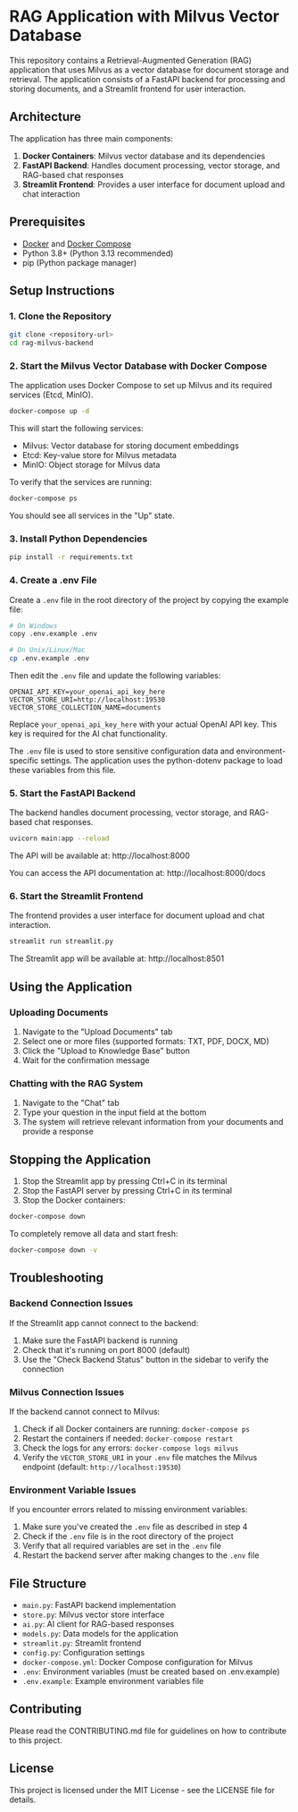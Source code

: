 # RAG Application with Milvus Vector Database

This repository contains a Retrieval-Augmented Generation (RAG) application that uses Milvus as a vector database for document storage and retrieval. The application consists of a FastAPI backend for processing and storing documents, and a Streamlit frontend for user interaction.

## Architecture

The application has three main components:

1. **Docker Containers**: Milvus vector database and its dependencies
2. **FastAPI Backend**: Handles document processing, vector storage, and RAG-based chat responses
3. **Streamlit Frontend**: Provides a user interface for document upload and chat interaction

## Prerequisites

- [Docker](https://docs.docker.com/get-docker/) and [Docker Compose](https://docs.docker.com/compose/install/)
- Python 3.8+ (Python 3.13 recommended)
- pip (Python package manager)

## Setup Instructions

### 1. Clone the Repository

```bash
git clone <repository-url>
cd rag-milvus-backend
```

### 2. Start the Milvus Vector Database with Docker Compose

The application uses Docker Compose to set up Milvus and its required services (Etcd, MinIO).

```bash
docker-compose up -d
```

This will start the following services:
- Milvus: Vector database for storing document embeddings
- Etcd: Key-value store for Milvus metadata
- MinIO: Object storage for Milvus data

To verify that the services are running:

```bash
docker-compose ps
```

You should see all services in the "Up" state.

### 3. Install Python Dependencies

```bash
pip install -r requirements.txt
```

### 4. Create a .env File

Create a `.env` file in the root directory of the project by copying the example file:

```bash
# On Windows
copy .env.example .env

# On Unix/Linux/Mac
cp .env.example .env
```

Then edit the `.env` file and update the following variables:

```
OPENAI_API_KEY=your_openai_api_key_here
VECTOR_STORE_URI=http://localhost:19530
VECTOR_STORE_COLLECTION_NAME=documents
```

Replace `your_openai_api_key_here` with your actual OpenAI API key. This key is required for the AI chat functionality.

The `.env` file is used to store sensitive configuration data and environment-specific settings. The application uses the python-dotenv package to load these variables from this file.

### 5. Start the FastAPI Backend

The backend handles document processing, vector storage, and RAG-based chat responses.

```bash
uvicorn main:app --reload
```

The API will be available at: http://localhost:8000

You can access the API documentation at: http://localhost:8000/docs

### 6. Start the Streamlit Frontend

The frontend provides a user interface for document upload and chat interaction.

```bash
streamlit run streamlit.py
```

The Streamlit app will be available at: http://localhost:8501

## Using the Application

### Uploading Documents

1. Navigate to the "Upload Documents" tab
2. Select one or more files (supported formats: TXT, PDF, DOCX, MD)
3. Click the "Upload to Knowledge Base" button
4. Wait for the confirmation message

### Chatting with the RAG System

1. Navigate to the "Chat" tab
2. Type your question in the input field at the bottom
3. The system will retrieve relevant information from your documents and provide a response

## Stopping the Application

1. Stop the Streamlit app by pressing Ctrl+C in its terminal
2. Stop the FastAPI server by pressing Ctrl+C in its terminal
3. Stop the Docker containers:

```bash
docker-compose down
```

To completely remove all data and start fresh:

```bash
docker-compose down -v
```

## Troubleshooting

### Backend Connection Issues

If the Streamlit app cannot connect to the backend:
1. Make sure the FastAPI backend is running
2. Check that it's running on port 8000 (default)
3. Use the "Check Backend Status" button in the sidebar to verify the connection

### Milvus Connection Issues

If the backend cannot connect to Milvus:
1. Check if all Docker containers are running: `docker-compose ps`
2. Restart the containers if needed: `docker-compose restart`
3. Check the logs for any errors: `docker-compose logs milvus`
4. Verify the `VECTOR_STORE_URI` in your `.env` file matches the Milvus endpoint (default: `http://localhost:19530`)

### Environment Variable Issues

If you encounter errors related to missing environment variables:
1. Make sure you've created the `.env` file as described in step 4
2. Check if the `.env` file is in the root directory of the project
3. Verify that all required variables are set in the `.env` file
4. Restart the backend server after making changes to the `.env` file

## File Structure

- `main.py`: FastAPI backend implementation
- `store.py`: Milvus vector store interface
- `ai.py`: AI client for RAG-based responses
- `models.py`: Data models for the application
- `streamlit.py`: Streamlit frontend
- `config.py`: Configuration settings
- `docker-compose.yml`: Docker Compose configuration for Milvus
- `.env`: Environment variables (must be created based on .env.example)
- `.env.example`: Example environment variables file

## Contributing

Please read the CONTRIBUTING.md file for guidelines on how to contribute to this project.

## License

This project is licensed under the MIT License - see the LICENSE file for details.
